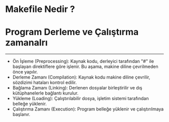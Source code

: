 
# Makefile Nedir ?


# Program Derleme ve Çalıştırma zamanalrı
---

* Ön İşleme (Preprocessing): Kaynak kodu, derleyici tarafından "#" ile başlayan direktiflere göre işlenir. Bu aşama, makine diline çevrilmeden önce yapılır.
* Derleme Zamanı (Compilation): Kaynak kodu makine diline çevrilir, sözdizimi hataları kontrol edilir.
* Bağlama Zamanı (Linking): Derlenen dosyalar birleştirilir ve dış kütüphanelerle bağlantı kurulur.
* Yükleme (Loading): Çalıştırılabilir dosya, işletim sistemi tarafından belleğe yüklenir.
* Çalıştırma Zamanı (Execution): Program belleğe yüklenir ve çalıştırılmaya başlanır.

